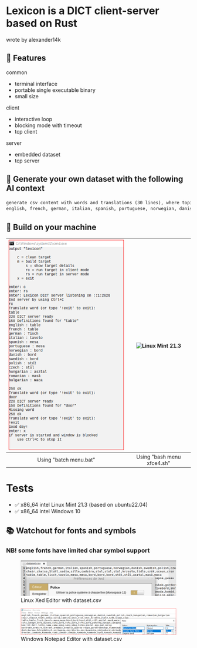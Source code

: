 # Lexicon is a DICT client-server based on Rust

wrote by alexander14k

## 🚀 Features

common
- terminal interface
- portable single executable binary
- small size

client
- interactive loop
- blocking mode with timeout
- tcp client

server
- embedded dataset
- tcp server

## 🔧 Generate your own dataset with the following AI context
```html
generate csv content with words and translations (30 lines), where topic is furniture and contents headers are :
english, french, german, italian, spanish, portuguese, norwegian, danish, swedish, polish, czech, hungarian, romanian, bulgarian
```

## 🔧 Build on your machine

| ![Windows 10](doc/windows%20batch%20menu.PNG) | ![Linux Mint 21.3](doc/linux%20bash%20menu%20xfce4.png.png) |
|:-------------------------:|:-------------------------:|
| Using "batch menu.bat"                | Using "bash menu xfce4.sh"                |

# Tests
+ ✅ x86_64 intel Linux Mint 21.3 (based on ubuntu22.04)
+ ✅ x86_64 intel Windows 10

## 📚 Watchout for fonts and symbols

### NB! some fonts have limited char symbol support

<figure>
  <img src="doc/linux%20csv%20font.png" alt="Linux Xed Editor with dataset.csv">
  <figcaption>Linux Xed Editor with dataset.csv</figcaption>
</figure>

<figure>
  <img src="doc/windows%20csv%20font.PNG" alt="Windows Notepad Editor with dataset.csv">
  <figcaption>Windows Notepad Editor with dataset.csv</figcaption>
</figure>


